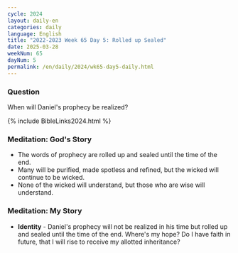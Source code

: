 ```yaml
---
cycle: 2024
layout: daily-en
categories: daily
language: English
title: "2022-2023 Week 65 Day 5: Rolled up Sealed"
date: 2025-03-28
weekNum: 65
dayNum: 5
permalink: /en/daily/2024/wk65-day5-daily.html
---
```

### Question     
When will Daniel's prophecy be realized?

{% include BibleLinks2024.html %}

### Meditation: God's Story   
+ The words of prophecy are rolled up and sealed until the time of the end. 
+ Many will be purified, made spotless and refined, but the wicked will continue to be wicked. 
+ None of the wicked will understand, but those who are wise will understand. 
### Meditation: My Story   
+ **Identity** - Daniel's prophecy will not be realized in his time but rolled up and sealed until the time of the end. Where's my hope? Do I have faith in future, that I will rise to receive my allotted inheritance? 
